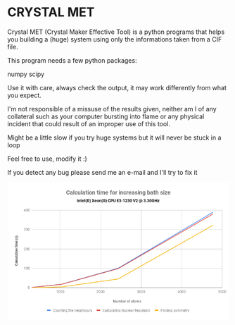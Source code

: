 # CRYSTAL MET

Crystal MET (Crystal Maker Effective Tool) is a python programs that helps you building a (huge) system using only the informations taken from a CIF file.

This program needs a few python packages:

numpy
scipy


Use it with care, always check the output, it may work differently from what you expect.

I'm not responsible of a missuse of the results given, neither am I of any collateral such as your computer bursting into flame or any physical incident that could result of an improper use of this tool.



Might be a little slow if you try huge systems but it will never be stuck in a loop


Feel free to use, modify it :)

If you detect any bug please send me an e-mail and I'll try to fix it 

![GitHub Logo](/images/fig1.png)
